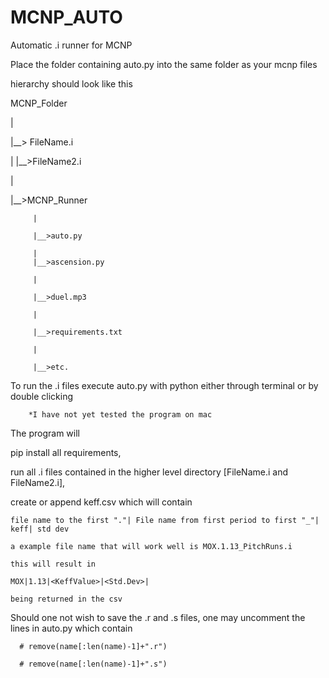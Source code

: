 # MCNP_AUTO

Automatic .i runner for MCNP

Place the folder containing auto.py into the same folder as your mcnp files

hierarchy should look like this

MCNP_Folder

  |
  
  |__> FileName.i
  
  |
  |__>FileName2.i
  
  |
  
  |__>MCNP_Runner
  
         |
         
         |__>auto.py
         
         |
         |__>ascension.py
         
         |
         
         |__>duel.mp3
         
         |
         
         |__>requirements.txt
         
         |
         
         |__>etc.
         
To run the .i files execute auto.py with  python either through terminal or by double clicking

        *I have not yet tested the program on mac
        
The program will 

  pip install all requirements,
  
  run all .i files contained in the higher level directory [FileName.i and FileName2.i],
  
  create or append keff.csv which will contain
  
    file name to the first "."| File name from first period to first "_"| keff| std dev
    
    a example file name that will work well is MOX.1.13_PitchRuns.i
    
    this will result in
    
    MOX|1.13|<KeffValue>|<Std.Dev>|
    
    being returned in the csv
    
Should one not wish to save the .r and .s files, one may uncomment the lines in auto.py which contain 

      # remove(name[:len(name)-1]+".r")
      
      # remove(name[:len(name)-1]+".s")
